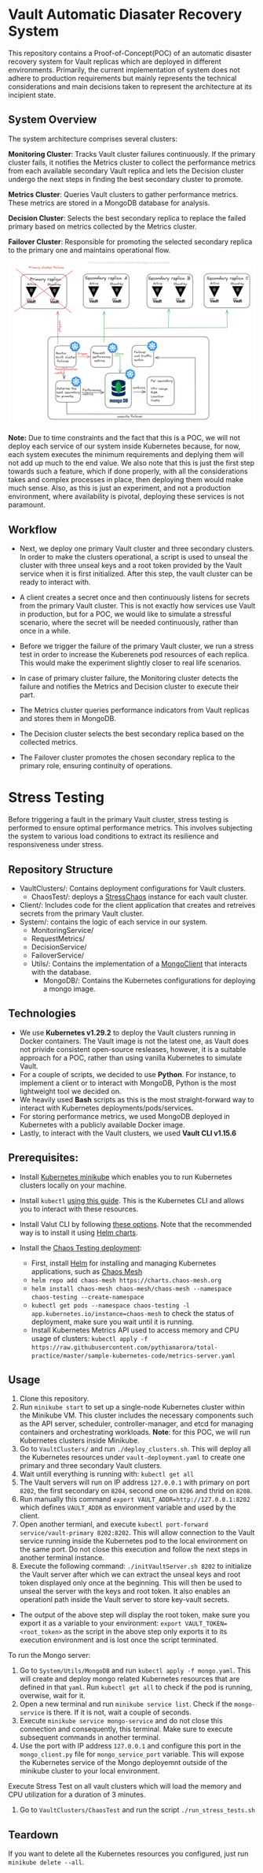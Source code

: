 # Vault Automatic Diasater Recovery System 

This repository contains a Proof-of-Concept(POC) of an automatic disaster recovery system for Vault replicas which are deployed in different environments. Primarily, the current implementation of system does not adhere to production requirements but mainly represents the technical considerations and main decisions taken to represent the architecture at its incipient state.


## System Overview

The system architecture comprises several clusters:

**Monitoring Cluster**: Tracks Vault cluster failures continuously. If the primary cluster fails, it notifies the Metrics cluster to collect the performance metrics from each available secondary Vault replica and lets the Decision cluster undergo the next steps in finding the best secondary cluster to promote.

**Metrics Cluster**: Queries Vault clusters to gather performance metrics. These metrics are stored in a MongoDB database for analysis.

**Decision Cluster**: Selects the best secondary replica to replace the failed primary based on metrics collected by the Metrics cluster.

**Failover Cluster**: Responsible for promoting the selected secondary replica to the primary one and maintains operational flow.

![The architecture of the POC](./Images/system.png)


**Note:** Due to time constraints and the fact that this is a POC, we will not deploy each service of our system inside Kubernetes because, for now, each system executes the minimum requirements and deplying them will not add up much to the end value. We also note that this is just the first step towards such a feature, which if done properly, with all the considerations takes and complex processes in place, then deploying them would make much sense. Also, as this is just an experiment, and not a production environment, where availability is pivotal, deploying these services is not paramount. 

## Workflow

- Next, we deploy one primary Vault cluster and three secondary clusters. In order to make the clusters operational, a script is used to unseal the cluster with three unseal keys and a root token provided by the Vault service when it is first initialized. After this step, the vault cluster can be ready to interact with.

- A client creates a secret once and then continuously listens for secrets from the primary Vault cluster. This is not exactly how services use Vault in production, but for a POC, we would like to simulate a stressful scenario, where the secret will be needed continuously, rather than once in a while.

- Before we trigger the failure of the primary Vault cluster, we run a stress test in order to increase the Kuberenets pod resources of each replica. This would make the experiment slightly closer to real life scenarios.

- In case of primary cluster failure, the Monitoring cluster detects the failure and notifies the Metrics and Decision cluster to execute their part.
- The Metrics cluster queries performance indicators from Vault replicas and stores them in MongoDB.
- The Decision cluster selects the best secondary replica based on the collected metrics.
- The Failover cluster promotes the chosen secondary replica to the primary role, ensuring continuity of operations.


# Stress Testing

Before triggering a fault in the primary Vault cluster, stress testing is performed to ensure optimal performance metrics. This involves subjecting the system to various load conditions to extract its resilience and responsiveness under stress.


## Repository Structure

- VaultClusters/: Contains deployment configurations for Vault clusters.
    - ChaosTest/: deploys a [StressChaos](https://chaos-mesh.org/docs/simulate-heavy-stress-on-kubernetes/) instance for each vault cluster.
- Client/: Includes code for the client application that creates and retreives secrets from the primary Vault cluster.
- System/: contains the logic of each service in our system.
    - MonitoringService/
    - RequestMetrics/
    - DecisionService/
    - FailoverService/
    - Utils/: Contains the implementation of a [MongoClient](https://pymongo.readthedocs.io/en/stable/tutorial.html) that interacts with the database.
        - MongoDB/: Contains the Kubernetes configurations for deploying a mongo image.

## Technologies
- We use **Kubernetes v1.29.2** to deploy the Vault clusters running in Docker containers. The Vault image is not the latest one, as Vault does not privide consistent open-source resleases, however, it is a suitable approach for a POC, rather than using vanilla Kubernetes to simulate Vault.
- For a couple of scripts, we decided to use **Python**. For instance, to implement a client or to interact with MongoDB, Python is the most lightweight tool we decided on.
- We heavily used **Bash** scripts as this is the most straight-forward way to interact with Kubernetes deployments/pods/services.
- For storing performance metrics, we used MongoDB deployed in Kubernetes with a publicly available Docker image.
- Lastly, to interact with the Vault clusters, we used **Vault CLI v1.15.6**

## Prerequisites:
- Install [Kubernetes minikube](https://minikube.sigs.k8s.io/docs/start/) which enables you to run Kubernetes clusters locally on your machine. 

- Install `kubectl` [using this guide](https://kubernetes.io/docs/tasks/tools/#kubectl). This is the Kubernetes CLI and allows you to interact with these resources.

- Install Valut CLI by following [these options](https://developer.hashicorp.com/vault/docs/install). Note that the recommended way is to install it using [Helm charts](https://developer.hashicorp.com/vault/docs/platform/k8s/helm).

- Install the [Chaos Testing deployment](https://chaos-mesh.org/docs/production-installation-using-helm/):
    - First, install [Helm](https://helm.sh/docs/intro/install/) for installing and managing Kubernetes applications, such as [Chaos Mesh](https://chaos-mesh.org/)
    - `helm repo add chaos-mesh https://charts.chaos-mesh.org`
    - `helm install chaos-mesh chaos-mesh/chaos-mesh --namespace chaos-testing --create-namespace`
    - `kubectl get pods --namespace chaos-testing -l app.kubernetes.io/instance=chaos-mesh` to check the status of deployment, make sure you wait until it is running.
    - Install Kubernetes Metrics API used to access memory and CPU usage of clusters: `kubectl apply -f https://raw.githubusercontent.com/pythianarora/total-practice/master/sample-kubernetes-code/metrics-server.yaml`
    

## Usage
1. Clone this repository.
2. Run `minikube start` to set up a single-node Kubernetes cluster within the Minikube VM. This cluster includes the necessary components such as the API server, scheduler, controller-manager, and etcd for managing containers and orchestrating workloads. **Note**: for this POC, we will run Kubernetes clusters inside Minikube.
3.  Go to `VaultClusters/` and run `./deploy_clusters.sh`. This will deploy all the Kubernetes resources under `vault-deployment.yaml` to create one primary and three secondary Vault clusters.
4.  Wait untill everything is running with: `kubectl get all`
5.  The Vault servers will run on IP address `127.0.0.1` with primary on port `8202`, the first secondary on `8204`, second one on `8206` and thrid on `8208`.
6.  Run manually this command `export VAULT_ADDR=http://127.0.0.1:8202` which defines `VAULT_ADDR` as environment variable and used by the client.
7. Open another termianl, and execute `kubectl port-forward service/vault-primary 8202:8202`. This will allow connection to the Vault service running inside the Kubernetes pod to the local environment on the same port. Do not close this execution and follow the next steps in another terminal instance.
8. Execute the following command: `./initVaultServer.sh 8202` to initialize the Vault server after which we can extract the unseal keys and root token displayed only once at the beginning. This will then be used to unseal the server with the keys and root token. It also enables an operationl path inside the Vault server to store key-vault secrets.
- The output of the above step will display the root token, make sure you export it as a variable to your environment: `export VAULT_TOKEN=<root_token>` as the script in the above step only exports it to its execution environment and is lost once the script terminated.


To run the Mongo server: 
1. Go to `System/Utils/MongoDB` and run `kubectl apply -f mongo.yaml`. This will create and deploy mongo related Kubernetes resources that are defined in that `yaml`. Run `kubectl get all` to check if the pod is running, overwise, wait for it.
2. Open a new terminal and run `minikube service list`. Check if the `mongo-service` is there. If it is not, wait a couple of seconds.
3. Execute `minikube service mongo-service` and do not close this connection and consequently, this terminal. Make sure to execute subsequent commands in another terminal.
4. Use the port with IP address `127.0.0.1` and configure this port in the `mongo_client.py` file for `mongo_service_port` variable. This will expose the Kubernetes service of the Mongo deployemnt outside of the minikube cluster to your local environment. 


Execute Stress Test on all vault clusters which will load the memory and CPU utilization for a duration of 3 minutes.
1. Go to `VaultClusters/ChaosTest` and run the script `./run_stress_tests.sh`
## Teardown
If you want to delete all the Kubernetes resources you configured, just run `minikube delete --all`. 